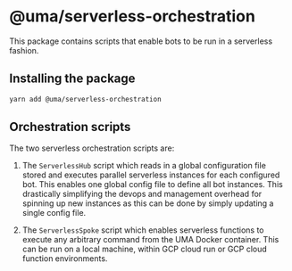 # @uma/serverless-orchestration

This package contains scripts that enable bots to be run in a serverless fashion.
## Installing the package

```bash
yarn add @uma/serverless-orchestration
```

## Orchestration scripts

The two serverless orchestration scripts are:

1. The `ServerlessHub` script which reads in a global configuration file stored and executes parallel serverless instances for each configured bot. This enables one global config file to define all bot instances. This drastically simplifying the devops and management overhead for spinning up new instances as this can be done by simply updating a single config file.

1. The `ServerlessSpoke` script which enables serverless functions to execute any arbitrary command from the UMA Docker container. This can be run on a local machine, within GCP cloud run or GCP cloud function environments.
